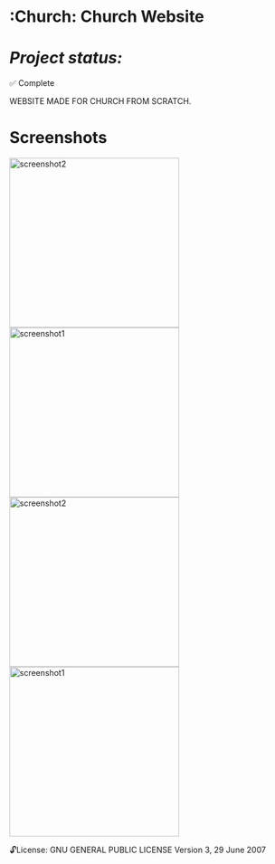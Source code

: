 
:Church: Church Website
==============
***Project status:***
==============
:white_check_mark: Complete 


WEBSITE MADE FOR CHURCH FROM SCRATCH.

Screenshots
===========

<img src="https://github.com/moseleygj/WebPages/blob/master/PROJECT_NAME/.png" alt="screenshot2" width="300px"/>

<img src="https://github.com/moseleygj/WebPages/blob/master/PROJECT_NAME/.png" alt="screenshot1" width="300px"/>
<img src="https://github.com/moseleygj/WebPages/blob/master/PROJECT_NAME/.png" alt="screenshot2" width="300px"/>

<img src="https://github.com/moseleygj/WebPages/blob/master/PROJECT_NAME/.png" alt="screenshot1" width="300px"/>

 :unlock:License:
GNU GENERAL PUBLIC LICENSE Version 3, 29 June 2007


